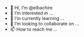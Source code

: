 - 👋 Hi, I’m @elbachire
- 👀 I’m interested in ...
- 🌱 I’m currently learning ...
- 💞️ I’m looking to collaborate on ...
- 📫 How to reach me ...

<!---
elbachire/elbachire is a ✨ special ✨ repository because its `README.md` (this file) appears on your GitHub profile.
You can click the Preview link to take a look at your changes.
--->
